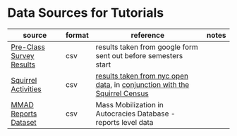 # Data Sources for Tutorials

| source                                        | format | reference                                                      | notes |
| --------------------------------------------- | ------ | -------------------------------------------------------------- | ----- |
| [Pre-Class Survey Results](surveyResults.csv) | csv    | results taken from google form sent out before semesters start |       |    
| [Squirrel Activities](squirrelActivities.csv) | csv    | [results taken from nyc open data](https://data.cityofnewyork.us/Environment/2018-Squirrel-Census-Fur-Color-Map/fak5-wcft), in [conjunction with the Squirrel Census](https://www.thesquirrelcensus.com/) |       |
| [MMAD Reports Dataset](mmad_reports.csv)      | csv    | Mass Mobilization in Autocracies Database - reports level data |       |

